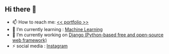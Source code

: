 ## Hi there 👋
- 📫 How to reach me: <a href='https://mouiz.ml/'> << portfolio >> </a> 
- 🌱 I’m currently learning :   <a href='https://github.com/Mouizuddin/machine-learning'> Machine Learning </a> 
- 🔭 I’m currently working on <a href='https://github.com/Mouizuddin/machine-learning'> Django (Python-based free and open-source web framework) </a> 
- ⚡ social media : <a href='https://www.instagram.com/mouiz_uddin/'> Instagram </a> 





<!--
c
**Mouizuddin/Mouizuddin** is a ✨ _special_ ✨ repository because its `README.md` (this file) appears on your GitHub profile.

Here are some ideas to get you started:

- 🔭 I’m currently working on ...
- 🌱 I’m currently learning ...
- 👯 I’m looking to collaborate on ...
- 🤔 I’m looking for help with ...
- 💬 Ask me about ...
- 📫 How to reach me: ...
- 😄 Pronouns: ...
- ⚡ Fun fact: ...
-->
